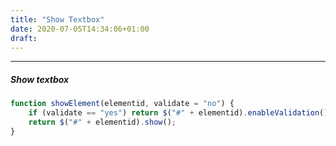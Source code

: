 ```yaml
---
title: "Show Textbox"
date: 2020-07-05T14:34:06+01:00
draft: 
---
```


***

##### Show textbox

```javascript
function showElement(elementid, validate = "no") {
    if (validate == "yes") return $("#" + elementid).enableValidation().show();
    return $("#" + elementid).show();
}
```